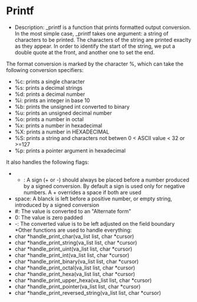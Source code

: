 # Printf
* Description: _printf is a function that prints formatted output conversion. In
the most simple case, _printf takes one argument: a string of characters to be
printed. The characters of the string are printed exaclty as they appear. In
order to identify the start of the string, we put a double quote at the front,
and another one to set the end.

The format conversion is marked by the character %, which can take the following
conversion specifiers:
- %c: prints a single character
- %s: prints a decimal strings
- %d: prints a decimal number
- %i: prints an integer in base 10
- %b: prints the unsigned int converted to binary
- %u: prints an unsigned decimal number
- %o: prints a number in octal
- %x: prints a number in hexadecimal
- %X: prints a number in HEXADECIMAL
- %S: prints a string and characters not betwen 0 < ASCII value < 32 or >=127
- %p: prints a pointer argument in hexadecimal

It also handles the following flags:
- + : A sign (+ or -) should always be placed before a number produced by a
signed conversion. By default a sign is used only for negative numbers.
A + overrides a space if both are used
- space: A blanck is left before a positive number, or empty string, introduced
by a signed conversion
- #: The value is converted to an "Alternate form"
- 0: The value is zero padded
- -: The converted value is to be left adjusted on the field boundary
*Other functions are used to handle everything:
- char *handle_print_char(va_list list, char *cursor)
- char *handle_print_string(va_list list, char *cursor)
- char *handle_print_uint(va_list list, char *cursor)
- char *handle_print_int(va_list list, char *cursor)
- char *handle_print_binary(va_list list, char *cursor)
- char *handle_print_octal(va_list list, char *cursor)
- char *handle_print_hexa(va_list list, char *cursor)
- char *handle_print_upper_hexa(va_list list, char *cursor)
- char *handle_print_pointer(va_list list, char *cursor)
- char *handle_print_reversed_string(va_list list, char *cursor)